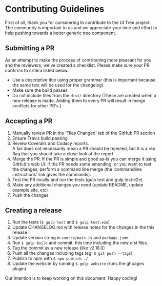# Contributing Guidelines

First of all, thank you for considering to contribute to the UI Tree project.
The community is important to us and we appreciate your time and effort to help pushing towards a better generic tree component.

## Submitting a PR

As an attempt to make the process of contributing more pleasant for you and the reviewers, we've created a checklist.
Please make sure your PR confirms to critera listed below.

- Use a descriptive title using proper grammar (this is important because the same text will be used for the changelog)
- Make sure the build passes
- Do not include files from the `dist/` directory (These are created when a new release is made. Adding them to every PR will result in merge conflicts for other PR's.)

## Accepting a PR

1. Manually review PR in the 'Files Changed' tab of the GitHub PR section
2. Ensure Travis build passing
3. Review Coveralls and Codacy reports.  
A fail does not necessarily mean a PR should be rejected, but it is a red flag that you should take a close look at the report.
4. Merge the PR. If the PR is simple and good as-is you can merge it using GitHub's web UI. If the PR needs some amending, or you want to test the changes, perform a command line merge (the 'commandline instructions' link gives the commands).
5. Test the PR locally and run the tests (gulp test and gulp test:e2e)
6. Make any additional changes you need (update README, update example site, etc)
7. Push the changes

## Creating a release

1. Run the tests (`$ gulp test` and `$ gulp test:e2e`)
3. Update CHANGELOG.md with release notes for the changes in the this release
4. Update version string in `source/main.js` and `package.json`
5. Run `$ gulp build` and commit, this time including the new dist files.
6. Tag the commit as a new release (like v2.18.0)
7. Push all the changes including tags (eg. `$ git push --tags`)
8. Publish to npm with `$ npm publish ./`
9. Update the website by running `$ gulp website` (runs the ghpages plugin)

Our intention is to keep working on this document. Happy coding!
